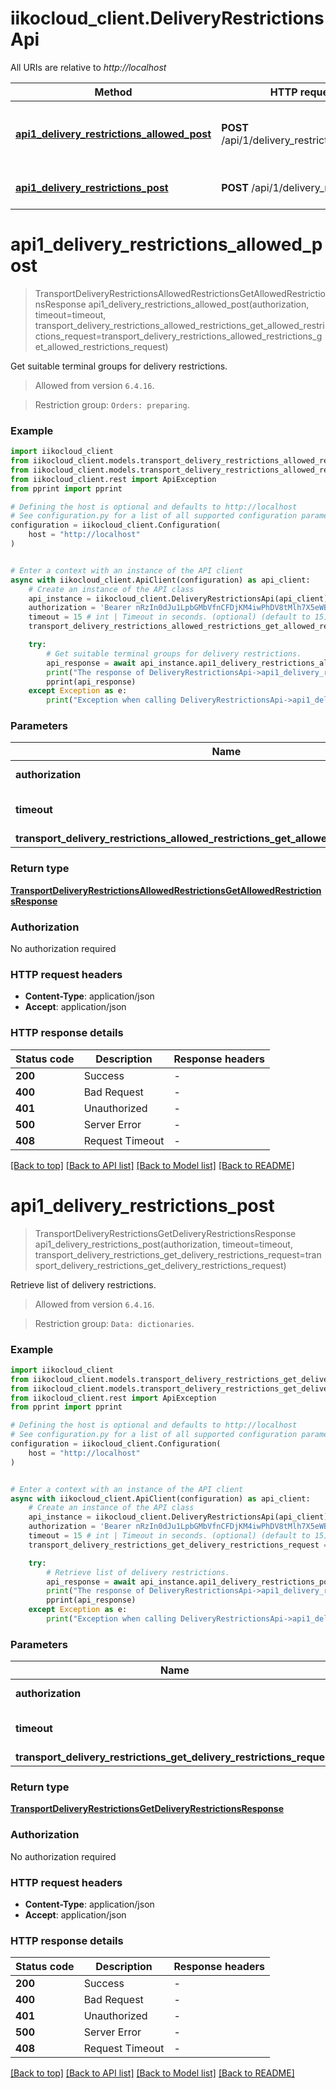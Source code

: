 # iikocloud_client.DeliveryRestrictionsApi

All URIs are relative to *http://localhost*

Method | HTTP request | Description
------------- | ------------- | -------------
[**api1_delivery_restrictions_allowed_post**](DeliveryRestrictionsApi.md#api1_delivery_restrictions_allowed_post) | **POST** /api/1/delivery_restrictions/allowed | Get suitable terminal groups for delivery restrictions.
[**api1_delivery_restrictions_post**](DeliveryRestrictionsApi.md#api1_delivery_restrictions_post) | **POST** /api/1/delivery_restrictions | Retrieve list of delivery restrictions.


# **api1_delivery_restrictions_allowed_post**
> TransportDeliveryRestrictionsAllowedRestrictionsGetAllowedRestrictionsResponse api1_delivery_restrictions_allowed_post(authorization, timeout=timeout, transport_delivery_restrictions_allowed_restrictions_get_allowed_restrictions_request=transport_delivery_restrictions_allowed_restrictions_get_allowed_restrictions_request)

Get suitable terminal groups for delivery restrictions.



 > Allowed from version `6.4.16`.

 > Restriction group: `Orders: preparing`.

### Example


```python
import iikocloud_client
from iikocloud_client.models.transport_delivery_restrictions_allowed_restrictions_get_allowed_restrictions_request import TransportDeliveryRestrictionsAllowedRestrictionsGetAllowedRestrictionsRequest
from iikocloud_client.models.transport_delivery_restrictions_allowed_restrictions_get_allowed_restrictions_response import TransportDeliveryRestrictionsAllowedRestrictionsGetAllowedRestrictionsResponse
from iikocloud_client.rest import ApiException
from pprint import pprint

# Defining the host is optional and defaults to http://localhost
# See configuration.py for a list of all supported configuration parameters.
configuration = iikocloud_client.Configuration(
    host = "http://localhost"
)


# Enter a context with an instance of the API client
async with iikocloud_client.ApiClient(configuration) as api_client:
    # Create an instance of the API class
    api_instance = iikocloud_client.DeliveryRestrictionsApi(api_client)
    authorization = 'Bearer nRzIn0dJu1LpbGMbVfnCFDjKM4iwPhDV8tMlh7X5eWBR64iw' # str | Authorization token.
    timeout = 15 # int | Timeout in seconds. (optional) (default to 15)
    transport_delivery_restrictions_allowed_restrictions_get_allowed_restrictions_request = iikocloud_client.TransportDeliveryRestrictionsAllowedRestrictionsGetAllowedRestrictionsRequest() # TransportDeliveryRestrictionsAllowedRestrictionsGetAllowedRestrictionsRequest |  (optional)

    try:
        # Get suitable terminal groups for delivery restrictions.
        api_response = await api_instance.api1_delivery_restrictions_allowed_post(authorization, timeout=timeout, transport_delivery_restrictions_allowed_restrictions_get_allowed_restrictions_request=transport_delivery_restrictions_allowed_restrictions_get_allowed_restrictions_request)
        print("The response of DeliveryRestrictionsApi->api1_delivery_restrictions_allowed_post:\n")
        pprint(api_response)
    except Exception as e:
        print("Exception when calling DeliveryRestrictionsApi->api1_delivery_restrictions_allowed_post: %s\n" % e)
```



### Parameters


Name | Type | Description  | Notes
------------- | ------------- | ------------- | -------------
 **authorization** | **str**| Authorization token. | 
 **timeout** | **int**| Timeout in seconds. | [optional] [default to 15]
 **transport_delivery_restrictions_allowed_restrictions_get_allowed_restrictions_request** | [**TransportDeliveryRestrictionsAllowedRestrictionsGetAllowedRestrictionsRequest**](TransportDeliveryRestrictionsAllowedRestrictionsGetAllowedRestrictionsRequest.md)|  | [optional] 

### Return type

[**TransportDeliveryRestrictionsAllowedRestrictionsGetAllowedRestrictionsResponse**](TransportDeliveryRestrictionsAllowedRestrictionsGetAllowedRestrictionsResponse.md)

### Authorization

No authorization required

### HTTP request headers

 - **Content-Type**: application/json
 - **Accept**: application/json

### HTTP response details

| Status code | Description | Response headers |
|-------------|-------------|------------------|
**200** | Success |  -  |
**400** | Bad Request |  -  |
**401** | Unauthorized |  -  |
**500** | Server Error |  -  |
**408** | Request Timeout |  -  |

[[Back to top]](#) [[Back to API list]](../README.md#documentation-for-api-endpoints) [[Back to Model list]](../README.md#documentation-for-models) [[Back to README]](../README.md)

# **api1_delivery_restrictions_post**
> TransportDeliveryRestrictionsGetDeliveryRestrictionsResponse api1_delivery_restrictions_post(authorization, timeout=timeout, transport_delivery_restrictions_get_delivery_restrictions_request=transport_delivery_restrictions_get_delivery_restrictions_request)

Retrieve list of delivery restrictions.



 > Allowed from version `6.4.16`.

 > Restriction group: `Data: dictionaries`.

### Example


```python
import iikocloud_client
from iikocloud_client.models.transport_delivery_restrictions_get_delivery_restrictions_request import TransportDeliveryRestrictionsGetDeliveryRestrictionsRequest
from iikocloud_client.models.transport_delivery_restrictions_get_delivery_restrictions_response import TransportDeliveryRestrictionsGetDeliveryRestrictionsResponse
from iikocloud_client.rest import ApiException
from pprint import pprint

# Defining the host is optional and defaults to http://localhost
# See configuration.py for a list of all supported configuration parameters.
configuration = iikocloud_client.Configuration(
    host = "http://localhost"
)


# Enter a context with an instance of the API client
async with iikocloud_client.ApiClient(configuration) as api_client:
    # Create an instance of the API class
    api_instance = iikocloud_client.DeliveryRestrictionsApi(api_client)
    authorization = 'Bearer nRzIn0dJu1LpbGMbVfnCFDjKM4iwPhDV8tMlh7X5eWBR64iw' # str | Authorization token.
    timeout = 15 # int | Timeout in seconds. (optional) (default to 15)
    transport_delivery_restrictions_get_delivery_restrictions_request = iikocloud_client.TransportDeliveryRestrictionsGetDeliveryRestrictionsRequest() # TransportDeliveryRestrictionsGetDeliveryRestrictionsRequest |  (optional)

    try:
        # Retrieve list of delivery restrictions.
        api_response = await api_instance.api1_delivery_restrictions_post(authorization, timeout=timeout, transport_delivery_restrictions_get_delivery_restrictions_request=transport_delivery_restrictions_get_delivery_restrictions_request)
        print("The response of DeliveryRestrictionsApi->api1_delivery_restrictions_post:\n")
        pprint(api_response)
    except Exception as e:
        print("Exception when calling DeliveryRestrictionsApi->api1_delivery_restrictions_post: %s\n" % e)
```



### Parameters


Name | Type | Description  | Notes
------------- | ------------- | ------------- | -------------
 **authorization** | **str**| Authorization token. | 
 **timeout** | **int**| Timeout in seconds. | [optional] [default to 15]
 **transport_delivery_restrictions_get_delivery_restrictions_request** | [**TransportDeliveryRestrictionsGetDeliveryRestrictionsRequest**](TransportDeliveryRestrictionsGetDeliveryRestrictionsRequest.md)|  | [optional] 

### Return type

[**TransportDeliveryRestrictionsGetDeliveryRestrictionsResponse**](TransportDeliveryRestrictionsGetDeliveryRestrictionsResponse.md)

### Authorization

No authorization required

### HTTP request headers

 - **Content-Type**: application/json
 - **Accept**: application/json

### HTTP response details

| Status code | Description | Response headers |
|-------------|-------------|------------------|
**200** | Success |  -  |
**400** | Bad Request |  -  |
**401** | Unauthorized |  -  |
**500** | Server Error |  -  |
**408** | Request Timeout |  -  |

[[Back to top]](#) [[Back to API list]](../README.md#documentation-for-api-endpoints) [[Back to Model list]](../README.md#documentation-for-models) [[Back to README]](../README.md)

